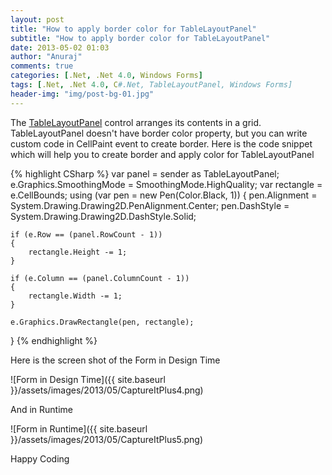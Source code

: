 ```yaml
---
layout: post
title: "How to apply border color for TableLayoutPanel"
subtitle: "How to apply border color for TableLayoutPanel"
date: 2013-05-02 01:03
author: "Anuraj"
comments: true
categories: [.Net, .Net 4.0, Windows Forms]
tags: [.Net, .Net 4.0, C#.Net, TableLayoutPanel, Windows Forms]
header-img: "img/post-bg-01.jpg"
---
```

The [TableLayoutPanel](http://msdn.microsoft.com/en-IN/library/h21wykkx.aspx) control arranges its contents in a grid. TableLayoutPanel doesn't have border color property, but you can write custom code in CellPaint event to create border. Here is the code snippet which will help you to create border and apply color for TableLayoutPanel

{% highlight CSharp %}
var panel = sender as TableLayoutPanel;
e.Graphics.SmoothingMode = SmoothingMode.HighQuality;
var rectangle = e.CellBounds;
using (var pen = new Pen(Color.Black, 1))
{
    pen.Alignment = System.Drawing.Drawing2D.PenAlignment.Center;
    pen.DashStyle = System.Drawing.Drawing2D.DashStyle.Solid;
    
    if (e.Row == (panel.RowCount - 1))
    {
        rectangle.Height -= 1;
    }

    if (e.Column == (panel.ColumnCount - 1))
    {
        rectangle.Width -= 1;
    }

    e.Graphics.DrawRectangle(pen, rectangle);
}
{% endhighlight %}

Here is the screen shot of the Form in Design Time

![Form in Design Time]({{ site.baseurl }}/assets/images/2013/05/CaptureItPlus4.png)

And in Runtime

![Form in Runtime]({{ site.baseurl }}/assets/images/2013/05/CaptureItPlus5.png)

Happy Coding
